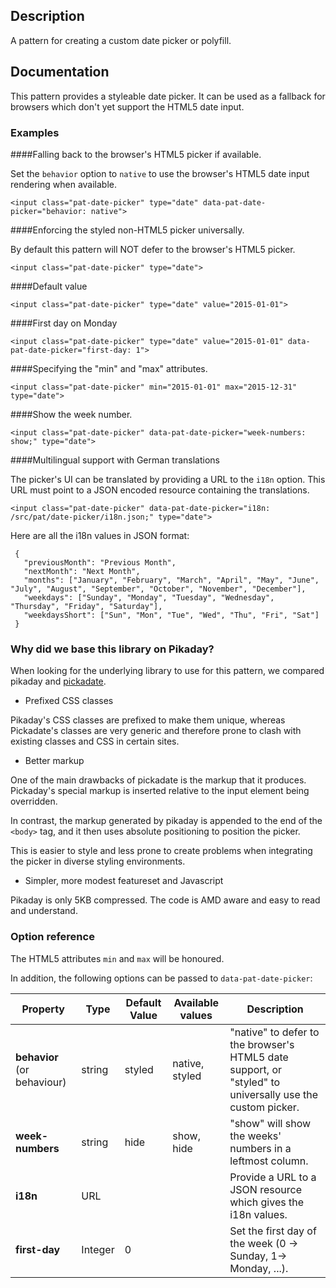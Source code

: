 ## Description

A pattern for creating a custom date picker or polyfill.

## Documentation

This pattern provides a styleable date picker. It can be used as a fallback
for browsers which don't yet support the HTML5 date input.

### Examples

####Falling back to the browser's HTML5 picker if available.

Set the `behavior` option to `native` to use the browser's HTML5 date input
rendering when available.

    <input class="pat-date-picker" type="date" data-pat-date-picker="behavior: native">

####Enforcing the styled non-HTML5 picker universally.

By default this pattern will NOT defer to the browser's HTML5 picker.

    <input class="pat-date-picker" type="date">

####Default value

    <input class="pat-date-picker" type="date" value="2015-01-01">

####First day on Monday

    <input class="pat-date-picker" type="date" value="2015-01-01" data-pat-date-picker="first-day: 1">

####Specifying the "min" and "max" attributes.

    <input class="pat-date-picker" min="2015-01-01" max="2015-12-31" type="date">

####Show the week number.

    <input class="pat-date-picker" data-pat-date-picker="week-numbers: show;" type="date">

####Multilingual support with German translations

The picker's UI can be translated by providing a URL to the `i18n` option. This
URL must point to a JSON encoded resource containing the translations.

    <input class="pat-date-picker" data-pat-date-picker="i18n: /src/pat/date-picker/i18n.json;" type="date">

Here are all the i18n values in JSON format:

     {
       "previousMonth": "Previous Month",
       "nextMonth": "Next Month",
       "months": ["January", "February", "March", "April", "May", "June", "July", "August", "September", "October", "November", "December"],
       "weekdays": ["Sunday", "Monday", "Tuesday", "Wednesday", "Thursday", "Friday", "Saturday"],
       "weekdaysShort": ["Sun", "Mon", "Tue", "Wed", "Thu", "Fri", "Sat"]
     }


### Why did we base this library on Pikaday?

When looking for the underlying library to use for this pattern, we compared
pikaday and [pickadate](https://dbushell.github.io/Pikaday/).

* Prefixed CSS classes

Pikaday's CSS classes are prefixed to make them unique, whereas Pickadate's
classes are very generic and therefore prone to clash with existing classes and CSS in certain sites.

* Better markup

One of the main drawbacks of pickadate is the markup that it produces.
Pickaday's special markup is inserted relative to the input element being overridden.

In contrast, the markup generated by pikaday is appended to the end of the
`<body>` tag, and it then uses absolute positioning to position the picker.

This is easier to style and less prone to create problems when integrating the
picker in diverse styling environments.

* Simpler, more modest featureset and Javascript

Pikaday is only 5KB compressed. The code is AMD aware and easy to read and
understand.


### Option reference

The HTML5 attributes `min` and `max` will be honoured.

In addition, the following options can be passed to `data-pat-date-picker`:

|Property                    | Type    | Default Value | Available values  | Description                                                   |
|----------------------------|---------|---------------|-------------------|---------------------------------------------------------------|
|**behavior** (or behaviour) | string  | styled        | native, styled    | "native" to defer to the browser's HTML5 date support, or "styled" to universally use the custom picker. |
|**week-numbers**            | string  | hide          | show, hide        | "show" will show the weeks' numbers in a leftmost column.     |
|**i18n**                    | URL     |               |                   | Provide a URL to a JSON resource which gives the i18n values. |
|**first-day**               | Integer | 0             |                   | Set the first day of the week (0 -> Sunday, 1-> Monday, ...). |
